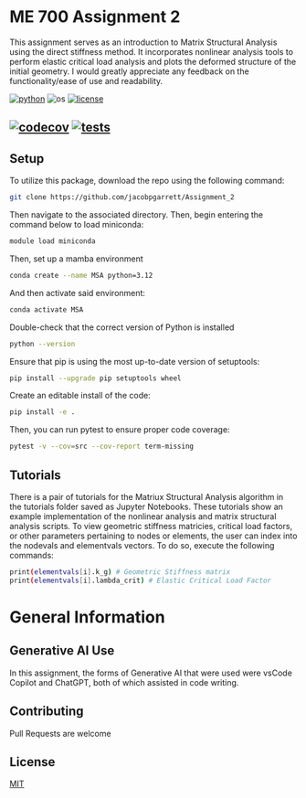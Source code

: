 # ME 700 Assignment 2
This assignment serves as an introduction to Matrix Structural Analysis using the direct stiffness method.  It incorporates nonlinear analysis tools to perform elastic critical load analysis and plots the deformed structure of the initial geometry.  I would greatly appreciate any feedback on the functionality/ease of use and readability.

[![python](https://img.shields.io/badge/python-3.12-blue.svg)](https://www.python.org/)
![os](https://img.shields.io/badge/os-ubuntu%20|%20macos%20|%20windows-blue.svg)
[![license](https://img.shields.io/badge/license-MIT-green.svg)](https://github.com/sandialabs/sibl#license)

[![codecov](https://codecov.io/gh/jacobpgarrett/Assignment_2/graph/badge.svg?token=p5DMvJ6byO)](https://codecov.io/gh/jacobpgarrett/Assignment_2)
[![tests](https://github.com/jacobpgarrett/Assignment_2/actions/workflows/tests.yml/badge.svg)](https://github.com/jacobpgarrett/Assignment_2/actions)
---

## Setup
To utilize this package, download the repo using the following command:

```bash
git clone https://github.com/jacobpgarrett/Assignment_2
```

Then navigate to the associated directory.  Then, begin entering the command below to load miniconda:

```bash
module load miniconda
```

Then, set up a mamba environment
```bash
conda create --name MSA python=3.12
```

And then activate said environment:
```bash
conda activate MSA
```

Double-check that the correct version of Python is installed
```bash
python --version
```

Ensure that pip is using the most up-to-date version of setuptools:
```bash
pip install --upgrade pip setuptools wheel
```

Create an editable install of the code:
```bash
pip install -e .
```

Then, you can run pytest to ensure proper code coverage:
```bash
pytest -v --cov=src --cov-report term-missing
```

## Tutorials
There is a pair of tutorials for the Matriux Structural Analysis algorithm in the tutorials folder saved as Jupyter Notebooks.  These tutorials show an example implementation of the nonlinear analysis and matrix structural analysis scripts.  To view geometric stiffness matricies, critical load factors, or other parameters pertaining to nodes or elements, the user can index into the nodevals and elementvals vectors.  To do so, execute the following commands:

```bash
print(elementvals[i].k_g) # Geometric Stiffness matrix
print(elementvals[i].lambda_crit) # Elastic Critical Load Factor
```

# General Information
## Generative AI Use

In this assignment, the forms of Generative AI that were used were vsCode Copilot and ChatGPT, both of which assisted in code writing.

## Contributing
Pull Requests are welcome

## License
[MIT](https://choosealicense.com/licenses/mit/)
